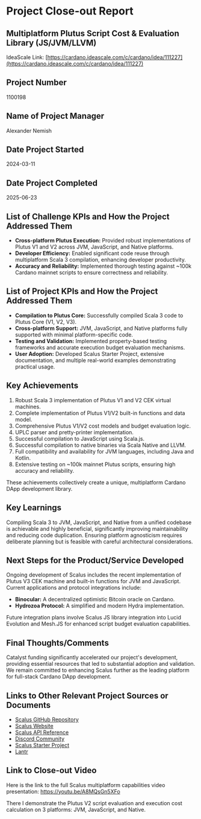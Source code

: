 # Project Close-out Report

## Multiplatform Plutus Script Cost & Evaluation Library (JS/JVM/LLVM)

IdeaScale
Link: [https://cardano.ideascale.com/c/cardano/idea/111227](https://cardano.ideascale.com/c/cardano/idea/111227)

## Project Number

1100198

## Name of Project Manager

Alexander Nemish

## Date Project Started

2024-03-11

## Date Project Completed

2025-06-23

## List of Challenge KPIs and How the Project Addressed Them

* **Cross-platform Plutus Execution:** Provided robust implementations of Plutus V1 and V2 across JVM, JavaScript, and
  Native platforms.
* **Developer Efficiency:** Enabled significant code reuse through multiplatform Scala 3 compilation, enhancing
  developer productivity.
* **Accuracy and Reliability:** Implemented thorough testing against \~100k Cardano mainnet scripts to ensure
  correctness and reliability.

## List of Project KPIs and How the Project Addressed Them

* **Compilation to Plutus Core:** Successfully compiled Scala 3 code to Plutus Core (V1, V2, V3).
* **Cross-platform Support:** JVM, JavaScript, and Native platforms fully supported with minimal platform-specific code.
* **Testing and Validation:** Implemented property-based testing frameworks and accurate execution budget evaluation
  mechanisms.
* **User Adoption:** Developed Scalus Starter Project, extensive documentation, and multiple real-world examples
  demonstrating practical usage.

## Key Achievements

1. Robust Scala 3 implementation of Plutus V1 and V2 CEK virtual machines.
2. Complete implementation of Plutus V1/V2 built-in functions and data model.
3. Comprehensive Plutus V1/V2 cost models and budget evaluation logic.
4. UPLC parser and pretty-printer implementation.
5. Successful compilation to JavaScript using Scala.js.
6. Successful compilation to native binaries via Scala Native and LLVM.
7. Full compatibility and availability for JVM languages, including Java and Kotlin.
8. Extensive testing on \~100k mainnet Plutus scripts, ensuring high accuracy and reliability.

These achievements collectively create a unique, multiplatform Cardano DApp development library.

## Key Learnings

Compiling Scala 3 to JVM, JavaScript, and Native from a unified codebase is achievable and highly beneficial,
significantly improving maintainability and reducing code duplication. Ensuring platform agnosticism requires deliberate
planning but is feasible with careful architectural considerations.

## Next Steps for the Product/Service Developed

Ongoing development of Scalus includes the recent implementation of Plutus V3 CEK machine and built-in functions for JVM
and JavaScript. Current applications and protocol integrations include:

* **Binocular:** A decentralized optimistic Bitcoin oracle on Cardano.
* **Hydrozoa Protocol:** A simplified and modern Hydra implementation.

Future integration plans involve Scalus JS library integration into Lucid Evolution and Mesh.JS for enhanced script
budget evaluation capabilities.

## Final Thoughts/Comments

Catalyst funding significantly accelerated our project's development, providing essential resources that led to
substantial adoption and validation. We remain committed to enhancing Scalus further as the leading platform for
full-stack Cardano DApp development.

## Links to Other Relevant Project Sources or Documents

* [Scalus GitHub Repository](https://github.com/nau/scalus)
* [Scalus Website](https://scalus.org)
* [Scalus API Reference](https://scalus.org/api/index.html)
* [Discord Community](https://discord.gg/ygwtuBybsy)
* [Scalus Starter Project](https://github.com/lantr-io/scalus-starter)
* [Lantr](https://lantr.io)

## Link to Close-out Video

Here is the link to the full Scalus multiplatform capabilities video presentation: <https://youtu.be/A8MQsGn5XFo>

There I demonstrate the Plutus V2 script evaluation and execution cost calculation on 3 platforms: JVM, JavaScript, and
Native.
